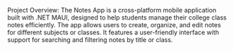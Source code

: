Project Overview:
The Notes App is a cross-platform mobile application built with .NET MAUI, designed to help students manage their college class notes efficiently. The app allows users to create, organize, and edit notes for different subjects or classes. It features a user-friendly interface with support for searching and filtering notes by title or class.

